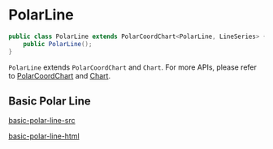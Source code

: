 # PolarLine

```java
public class PolarLine extends PolarCoordChart<PolarLine, LineSeries> {
    public PolarLine();
}
```

`PolarLine` extends `PolarCoordChart` and `Chart`. For more APIs, please refer to [PolarCoordChart](chart-apis/polar-coord-chart) and [Chart](chart-apis/chart).

## Basic Polar Line

[basic-polar-line-src](../_media/polar-line/basic-polar-line-src.md ':include')

[basic-polar-line-html](../_media/polar-line/basic-polar-line.html ':include :type=iframe')
